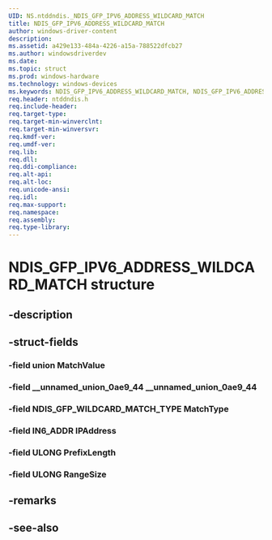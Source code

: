 ```yaml
---
UID: NS.ntddndis._NDIS_GFP_IPV6_ADDRESS_WILDCARD_MATCH
title: NDIS_GFP_IPV6_ADDRESS_WILDCARD_MATCH
author: windows-driver-content
description: 
ms.assetid: a429e133-484a-4226-a15a-788522dfcb27
ms.author: windowsdriverdev
ms.date: 
ms.topic: struct
ms.prod: windows-hardware
ms.technology: windows-devices
ms.keywords: NDIS_GFP_IPV6_ADDRESS_WILDCARD_MATCH, NDIS_GFP_IPV6_ADDRESS_WILDCARD_MATCH, *PNDIS_GFP_IPV6_ADDRESS_WILDCARD_MATCH
req.header: ntddndis.h
req.include-header:
req.target-type:
req.target-min-winverclnt:
req.target-min-winversvr:
req.kmdf-ver:
req.umdf-ver:
req.lib:
req.dll:
req.ddi-compliance:
req.alt-api:
req.alt-loc:
req.unicode-ansi:
req.idl:
req.max-support:
req.namespace:
req.assembly:
req.type-library:
---
```


# NDIS_GFP_IPV6_ADDRESS_WILDCARD_MATCH structure

## -description



## -struct-fields

### -field union MatchValue			
 	
### -field __unnamed_union_0ae9_44 __unnamed_union_0ae9_44			
 	
### -field NDIS_GFP_WILDCARD_MATCH_TYPE MatchType			
 	
### -field IN6_ADDR IPAddress			
 	
### -field ULONG PrefixLength			
 	
### -field ULONG RangeSize			
 	
## -remarks

## -see-also